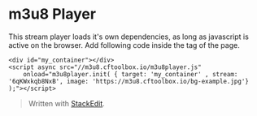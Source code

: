 # m3u8 Player

This stream player loads it's own dependencies, as long as javascript is active on the browser.
Add following code inside the <body> tag of the page.

	<div id="my_container"></div>
	<script async src="//m3u8.cftoolbox.io/m3u8player.js"
		onload="m3u8player.init( { target: 'my_container' , stream: '6qKWxkqb8NxB', image: 'https://m3u8.cftoolbox.io/bg-example.jpg'} );"></script>

> Written with [StackEdit](https://stackedit.io/).